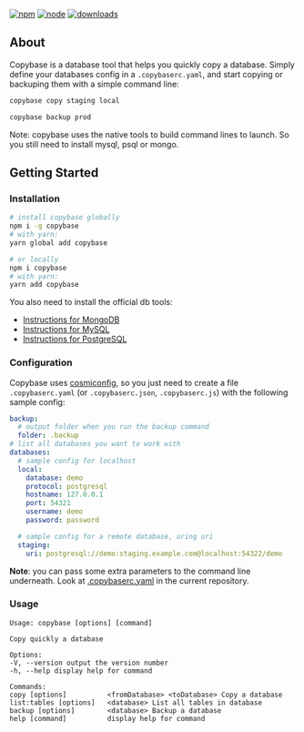 [![npm][npm]][npm-url]
[![node][node]][node-url]
[![downloads][downloads]][downloads-url]

## About

Copybase is a database tool that helps you quickly copy a database. Simply define your databases config in a `.copybaserc.yaml`, and start copying or backuping them with a simple command line:

```sh
copybase copy staging local
```

```sh
copybase backup prod
```

Note: copybase uses the native tools to build command lines to launch. So you still need to install mysql, psql or mongo.

## Getting Started

### Installation

```sh
# install copybase globally
npm i -g copybase
# with yarn:
yarn global add copybase

# or locally
npm i copybase
# with yarn:
yarn add copybase
```

You also need to install the official db tools:

- [Instructions for MongoDB](https://www.mongodb.com/docs/database-tools/installation/installation/)
- [Instructions for MySQL](https://dev.mysql.com/doc/refman/8.0/en/installing.html)
- [Instructions for PostgreSQL](https://www.postgresql.org/download/)

### Configuration

Copybase uses [cosmiconfig](https://github.com/davidtheclark/cosmiconfig), so you just need to create a file `.copybaserc.yaml` (or `.copybaserc.json`, `.copybaserc.js`) with the following sample config:

```yaml
backup:
  # output folder when you run the backup command
  folder: .backup
# list all databases you want to work with
databases:
  # sample config for localhost
  local:
    database: demo
    protocol: postgresql
    hostname: 127.0.0.1
    port: 54321
    username: demo
    password: password

  # sample config for a remote database, uring uri
  staging:
    uri: postgresql://demo:staging.example.com@localhost:54322/demo
```

**Note**: you can pass some extra parameters to the command line underneath. Look at [.copybaserc.yaml](https://github.com/svengau/copybase/blob/main/.copybaserc.yaml) in the current repository.

### Usage

```
Usage: copybase [options] [command]

Copy quickly a database

Options:
-V, --version output the version number
-h, --help display help for command

Commands:
copy [options]          <fromDatabase> <toDatabase> Copy a database
list:tables [options]   <database> List all tables in database
backup [options]        <database> Backup a database
help [command]          display help for command
```

[npm]: https://img.shields.io/npm/v/copybase.svg
[npm-url]: https://npmjs.com/package/copybase
[node]: https://img.shields.io/node/v/copybase.svg
[node-url]: https://nodejs.org
[deps]: https://david-dm.org/webpack-contrib/copybase.svg
[deps-url]: https://david-dm.org/webpack-contrib/copybase
[tests]: http://img.shields.io/travis/webpack-contrib/copybase.svg
[tests-url]: https://travis-ci.org/webpack-contrib/copybase
[downloads]: https://img.shields.io/npm/dt/copybase.svg
[downloads-url]: https://npmjs.com/package/copybase
